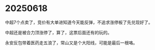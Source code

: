 # 20250618

中超7个点卖了，竞价有大单进知道今天能反弹，不追求涨停板了先兑现好了。

中超还是被合力顶涨停了，算了，这票后面还有的玩的。

永安反包带着医药走五浪了，常山又是个大阳线，可能是最后一根咯。

